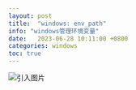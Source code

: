 ```yaml
---
layout: post
title:  "windows: env_path"
info: "windows管理环境变量"
date:   2023-06-28 10:11:00 +0800
categories: windows
toc: true
---
```






![引入图片]({{site.url}}/image/windows/2023-06-28-env_path/image_1.png)
